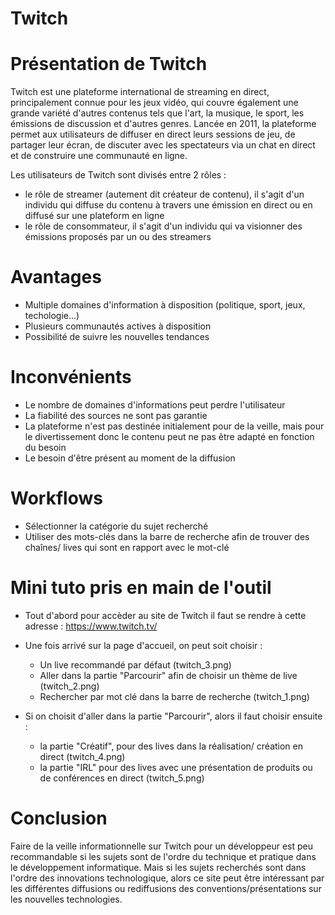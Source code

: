 # Twitch

# Présentation de Twitch
Twitch est une plateforme international de streaming en direct, principalement connue pour les jeux vidéo, qui couvre également une grande variété d'autres contenus tels que l'art, la musique, le sport, les émissions de discussion et d'autres genres. 
Lancée en 2011, la plateforme permet aux utilisateurs de diffuser en direct leurs sessions de jeu, de partager leur écran, de discuter avec les spectateurs via un chat en direct et de construire une communauté en ligne.

Les utilisateurs de Twitch sont divisés entre 2 rôles :
- le rôle de streamer (autement dit créateur de contenu), il s'agit d'un individu qui diffuse du contenu à travers une émission en direct ou en diffusé sur une plateform en ligne
- le rôle de consommateur, il s'agit d'un individu qui va visionner des émissions proposés par un ou des streamers

# Avantages
- Multiple domaines d'information à disposition (politique, sport, jeux, techologie...)
- Plusieurs communautés actives à disposition
- Possibilité de suivre les nouvelles tendances

# Inconvénients
- Le nombre de domaines d'informations peut perdre l'utilisateur
- La fiabilité des sources ne sont pas garantie 
- La plateforme n'est pas destinée initialement pour de la veille, mais pour le divertissement donc le contenu peut ne pas être adapté en fonction du besoin
- Le besoin d'être présent au moment de la diffusion

# Workflows
- Sélectionner la catégorie du sujet recherché
- Utiliser des mots-clés dans la barre de recherche afin de trouver des chaînes/ lives qui sont en rapport avec le mot-clé

# Mini tuto pris en main de l'outil
- Tout d'abord pour accèder au site de Twitch il faut se rendre à cette adresse : https://www.twitch.tv/
- Une fois arrivé sur la page d'accueil, on peut soit choisir : 
    - Un live recommandé par défaut (twitch_3.png)
    - Aller dans la partie "Parcourir" afin de choisir un thème de live (twitch_2.png)
    - Rechercher par mot clé dans la barre de recherche (twitch_1.png)

- Si on choisit d'aller dans la partie "Parcourir", alors il faut choisir ensuite :
    - la partie "Créatif", pour des lives dans la réalisation/ création en direct (twitch_4.png)
    - la partie "IRL" pour des lives avec une présentation de produits ou de conférences en direct (twitch_5.png)

# Conclusion
Faire de la veille informationnelle sur Twitch pour un développeur est peu recommandable si les sujets sont de l'ordre du technique et pratique dans le développement informatique.
Mais si les sujets recherchés sont dans l'ordre des innovations technologique, alors ce site peut être intéressant par les différentes diffusions ou rediffusions des conventions/présentations sur les nouvelles technologies.